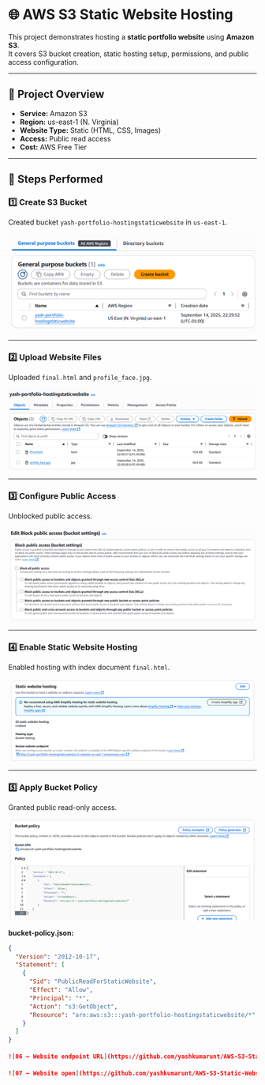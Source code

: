 # 🌐 AWS S3 Static Website Hosting

This project demonstrates hosting a **static portfolio website** using **Amazon S3**.  
It covers S3 bucket creation, static hosting setup, permissions, and public access configuration.

---

## 📌 Project Overview
- **Service:** Amazon S3
- **Region:** us-east-1 (N. Virginia)
- **Website Type:** Static (HTML, CSS, Images)
- **Access:** Public read access
- **Cost:** AWS Free Tier

---

## 🚀 Steps Performed

### 1️⃣ Create S3 Bucket
Created bucket `yash-portfolio-hostingstaticwebsite` in `us-east-1`.

![01 – Bucket created](https://github.com/yashkumarunt/AWS-S3-Static-Website-Hosting/blob/main/01-bucket-created.png)

---

### 2️⃣ Upload Website Files
Uploaded `final.html` and `profile_face.jpg`.

![02 – Uploaded files](https://github.com/yashkumarunt/AWS-S3-Static-Website-Hosting/blob/main/02-uploaded-files.png)

---

### 3️⃣ Configure Public Access
Unblocked public access.

![03 – Block public access](https://github.com/yashkumarunt/AWS-S3-Static-Website-Hosting/blob/main/03-block-public-access.png)

---

### 4️⃣ Enable Static Website Hosting
Enabled hosting with index document `final.html`.

![04 – Static hosting enabled](https://github.com/yashkumarunt/AWS-S3-Static-Website-Hosting/blob/main/04-static-hosting-enabled.png)

---

### 5️⃣ Apply Bucket Policy
Granted public read-only access.

![05 – Bucket policy](https://github.com/yashkumarunt/AWS-S3-Static-Website-Hosting/blob/main/05%20Bucket%20Policy.png)

**bucket-policy.json:**
```json
{
  "Version": "2012-10-17",
  "Statement": [
    {
      "Sid": "PublicReadForStaticWebsite",
      "Effect": "Allow",
      "Principal": "*",
      "Action": "s3:GetObject",
      "Resource": "arn:aws:s3:::yash-portfolio-hostingstaticwebsite/*"
    }
  ]
}

![06 – Website endpoint URL](https://github.com/yashkumarunt/AWS-S3-Static-Website-Hosting/blob/main/06-website-url..png)

![07 – Website open](https://github.com/yashkumarunt/AWS-S3-Static-Website-Hosting/blob/main/07-website-open.png)
